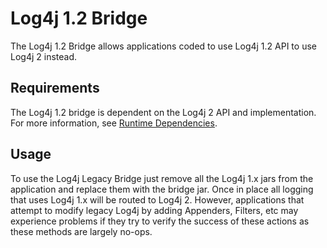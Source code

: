 <!-- vim: set syn=markdown : -->
<!--
    Licensed to the Apache Software Foundation (ASF) under one or more
    contributor license agreements.  See the NOTICE file distributed with
    this work for additional information regarding copyright ownership.
    The ASF licenses this file to You under the Apache License, Version 2.0
    (the "License"); you may not use this file except in compliance with
    the License.  You may obtain a copy of the License at

         http://www.apache.org/licenses/LICENSE-2.0

    Unless required by applicable law or agreed to in writing, software
    distributed under the License is distributed on an "AS IS" BASIS,
    WITHOUT WARRANTIES OR CONDITIONS OF ANY KIND, either express or implied.
    See the License for the specific language governing permissions and
    limitations under the License.
-->

# Log4j 1.2 Bridge

The Log4j 1.2 Bridge allows applications coded to use Log4j 1.2 API to use
Log4j 2 instead.

## Requirements

The Log4j 1.2 bridge is dependent on the Log4j 2 API and implementation.
For more information, see [Runtime Dependencies](../runtime-dependencies.html).

## Usage

To use the Log4j Legacy Bridge just remove all the Log4j 1.x jars from the application and replace them
with the bridge jar. Once in place all logging that uses Log4j 1.x will be routed to Log4j 2. However,
applications that attempt to modify legacy Log4j by adding Appenders, Filters, etc may experience problems
if they try to verify the success of these actions as these methods are largely no-ops.
